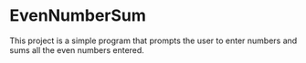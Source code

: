 # EvenNumberSum
This project is a simple program that prompts the user to enter numbers and sums all the even numbers entered.
